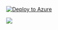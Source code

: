 [![Deploy to Azure](http://azuredeploy.net/deploybutton.png)](https://portal.azure.com/#create/Microsoft.Template/uri/https%3A%2F%2Fraw.githubusercontent.com%2Fbaileye%2Frender-arm-template%2Fmaster%2Fazuredeploy.json)


</a>
<a href="http://armviz.io/#/?load=https%3A%2F%2Fraw.githubusercontent.com%2Fbaileye%2Frender-arm-template%2Fmaster%2Fazuredeploy.json" target="_blank">
    <img src="http://armviz.io/visualizebutton.png"/>
</a>
